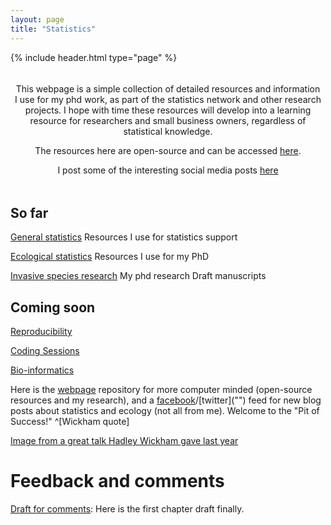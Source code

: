 ```yaml
---
layout: page
title: "Statistics"
---
```


{% include header.html type="page" %}
<div class="banner" style="padding:5px; text-align:center;">
  <div class="banner-content">
    <p>This webpage is a simple collection of detailed resources and information I use for my phd work, as part of the statistics network and other research projects.  I hope with time these resources will develop into a learning resource for researchers and small business owners, regardless of statistical knowledge.</p>
      <p>The resources here are open-source and can be accessed <a href="https://github.com/davan690/" class="btn btn-primary">here</a>.</p>
        <p>I post some of the interesting social media posts <a href="https://www.facebook.com/StatisticsNetwork/" class="btn btn-primary">here</a></p>
</div>
</div>

## So far

[General statistics]("")
Resources I use for statistics support

[Ecological statistics]("")
Resources I use for my PhD

[Invasive species research]("")
My phd research
Draft manuscripts

## Coming soon

[Reproducibility]("")

[Coding Sessions]("")

[Bio-informatics]("")

Here is the [webpage]("https://github.com/davan690/davan690.github.io/") repository for more computer minded (open-source resources and my research), and a [facebook]("https://www.facebook.com/StatisticsNetwork/")/[twitter]("") feed for new blog posts about statistics and ecology (not all from me). Welcome to the "Pit of Success!" ^[Wickham quote]

[Image from a great talk Hadley Wickham gave last year]("")

# Feedback and comments

[Draft for comments](): Here is the first chapter draft finally.